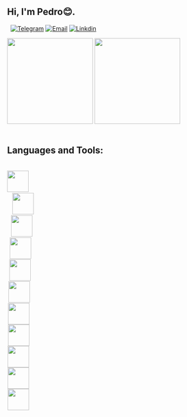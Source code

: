 ## Hi, I'm Pedro😊.

&nbsp;
[![Telegram](https://img.shields.io/badge/Telegram-2CA5E0?style=for-the-badge&logo=telegram&logoColor=white
)](https://t.me/boloto1979)
[![Email](https://img.shields.io/badge/Gmail-D14836?style=for-the-badge&logo=gmail&logoColor=white
)](https://criarmeulink.com.br/u/1675193138)
[![Linkdin](https://img.shields.io/badge/linktree-39E09B?style=for-the-badge&logo=linktree&logoColor=white
)](https://www.linkedin.com/in/pedro-lima3233/)
<div>
  <img height="200em" src="https://github-readme-stats.vercel.app/api?username=boloto1979&show_icons=true&theme=radical">
  <img height="200em" src="https://media2.giphy.com/media/bGgsc5mWoryfgKBx1u/giphy.gif?cid=ecf05e47htabcfcqhinj1srtwtq11r15jqntfv1dwm8skh33&rid=giphy.gif&ct=g">
</div>
&nbsp;

## Languages and Tools: ##
<div style="display: inline_block"><br/>
  <code><img aligh="center" height="50" width="50" src="https://cdn.jsdelivr.net/gh/devicons/devicon/icons/html5/html5-original.svg" /><code>
  <code><img aligh="center" height="50" width="50" src="https://cdn.jsdelivr.net/gh/devicons/devicon/icons/css3/css3-original-wordmark.svg" /><code>
  <code><img aligh="center" height="50" width="50" src="https://cdn.jsdelivr.net/gh/devicons/devicon/icons/javascript/javascript-original.svg" /><code>
  <code><img aligh="center" height="50" width="50" src="https://cdn.jsdelivr.net/gh/devicons/devicon/icons/python/python-original.svg" /><code>
  <code><img aligh="center" height="50" width="50" src="https://cdn.jsdelivr.net/gh/devicons/devicon/icons/csharp/csharp-original.svg" /><code>
  <code><img aligh="center" height="50" width="50" src="https://cdn.jsdelivr.net/gh/devicons/devicon/icons/cplusplus/cplusplus-original.svg" /><code>
  <code><img aligh="center" height="50" width="50" src="https://cdn.jsdelivr.net/gh/devicons/devicon/icons/linux/linux-original.svg" /><code>
  <code><img aligh="center" height="50" width="50" src="https://cdn.jsdelivr.net/gh/devicons/devicon/icons/react/react-original.svg" /><code>
  <code><img aligh="center" height="50" width="50" src="https://cdn.jsdelivr.net/gh/devicons/devicon/icons/mysql/mysql-original-wordmark.svg" /><code>
  <code><img aligh="center" height="50" width="50" src="https://cdn.jsdelivr.net/gh/devicons/devicon/icons/php/php-original.svg" /><code>
  <code><img aligh="center" height="50" width="50" src="https://cdn.jsdelivr.net/gh/devicons/devicon/icons/laravel/laravel-plain-wordmark.svg" /><code>
</div><br/>
